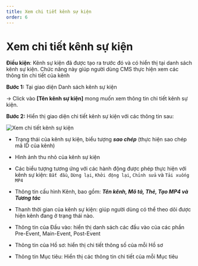 ```yaml
---
title: Xem chi tiết kênh sự kiện
order: 6
---
```


# Xem chi tiết kênh sự kiện

**Điều kiện**: Kênh sự kiện đã được tạo ra trước đó và có hiển thị tại danh sách kênh sự kiện. Chức năng này giúp người dùng CMS thực hiện xem các thông tin chi tiết của kênh

**Bước 1:** Tại giao diện Danh sách kênh sự kiện

→ Click vào **[Tên kênh sự kiện]** mong muốn xem thông tin chi tiết kênh sự kiện.

**Bước 2:** Hiển thị giao diện chi tiết kênh sự kiện với các thông tin sau:

![Xem chi tiết kênh sự kiện](images/media-live/event-channel/view-details-event-channel.png)

- Trạng thái của kênh sự kiện, biểu tượng _**sao chép**_ (thực hiện sao chép mã ID của kênh)

- Hình ảnh thu nhỏ của kênh sự kiện

- Các biểu tượng tương ứng với các hành động được phép thực hiện với kênh sự kiện: `Bắt đầu`, `Dừng lại`, `Khởi động lại`, `Chỉnh sửa` và `Tải xuống MP4`

- Thông tin cấu hình Kênh, bao gồm: _**Tên kênh, Mô tả, Thẻ, Tạo MP4 và Tương tác**_

- Thanh thời gian của kênh sự kiện: giúp người dùng có thể theo dõi được hiện kênh đang ở trạng thái nào.

- Thông tin của Đầu vào: hiển thị danh sách các đầu vào của các phần Pre-Event, Main-Event, Post-Event

- Thông tin của Hồ sơ: hiển thị chi tiết thông số của mỗi Hồ sơ

- Thông tin Mục tiêu: Hiển thị các thông tin chi tiết của mỗi Mục tiêu
